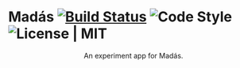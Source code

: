 # Madás [![Build Status](https://travis-ci.org/eowfenth/madas-institucional.svg?branch=develop)](https://travis-ci.org/eowfenth/madas-institucional) ![Code Style](https://img.shields.io/badge/code%20style-airbnb-green.svg) ![License | MIT](https://img.shields.io/badge/license-MIT-blue.svg)

<div align="center">An experiment app for Madás.</div>
